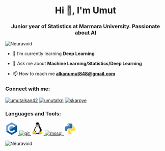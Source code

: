 <h1 align="center">Hi 👋, I'm Umut</h1>
<h3 align="center">Junior year of Statistics at Marmara University. Passionate about AI</h3>

<p align="left"> <img src="https://komarev.com/ghpvc/?username=Neuravoid&label=Profile%20views&color=0e75b6&style=flat" alt="Neuravoid" /> </p>

- 🌱 I’m currently learning **Deep Learning**

- 💬 Ask me about **Machine Learning/Statistics/Deep Learning**

- 📫 How to reach me **alkanumut848@gmail.com**

<h3 align="left">Connect with me:</h3>
<p align="left">
<a href="https://linkedin.com/in/umutalkan42" target="blank"><img align="center" src="https://raw.githubusercontent.com/rahuldkjain/github-profile-readme-generator/master/src/images/icons/Social/linked-in-alt.svg" alt="umutalkan42" height="30" width="40" /></a>
<a href="https://kaggle.com/umutalkn" target="blank"><img align="center" src="https://raw.githubusercontent.com/rahuldkjain/github-profile-readme-generator/master/src/images/icons/Social/kaggle.svg" alt="umutalkn" height="30" width="40" /></a>
<a href="https://www.leetcode.com/skarpye" target="blank"><img align="center" src="https://raw.githubusercontent.com/rahuldkjain/github-profile-readme-generator/master/src/images/icons/Social/leet-code.svg" alt="skarpye" height="30" width="40" /></a>
</p>

<h3 align="left">Languages and Tools:</h3>
<p align="left"> <a href="https://www.cprogramming.com/" target="_blank" rel="noreferrer"> <img src="https://raw.githubusercontent.com/devicons/devicon/master/icons/c/c-original.svg" alt="c" width="40" height="40"/> </a> <a href="https://git-scm.com/" target="_blank" rel="noreferrer"> <img src="https://www.vectorlogo.zone/logos/git-scm/git-scm-icon.svg" alt="git" width="40" height="40"/> </a> <a href="https://www.linux.org/" target="_blank" rel="noreferrer"> <img src="https://raw.githubusercontent.com/devicons/devicon/master/icons/linux/linux-original.svg" alt="linux" width="40" height="40"/> </a> <a href="https://www.microsoft.com/en-us/sql-server" target="_blank" rel="noreferrer"> <img src="https://www.svgrepo.com/show/303229/microsoft-sql-server-logo.svg" alt="mssql" width="40" height="40"/> </a> <a href="https://www.python.org" target="_blank" rel="noreferrer"> <img src="https://raw.githubusercontent.com/devicons/devicon/master/icons/python/python-original.svg" alt="python" width="40" height="40"/> </a> </p>

<p><img align="center" src="https://github-readme-stats.vercel.app/api/top-langs?username=Neuravoid&show_icons=true&locale=en&layout=compact" alt="Neuravoid" /></p>
